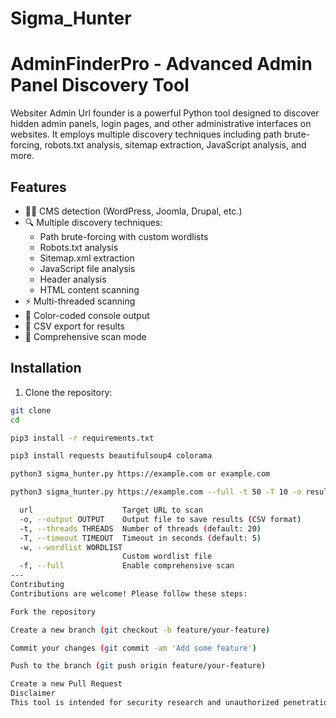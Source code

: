 # Sigma_Hunter
# AdminFinderPro - Advanced Admin Panel Discovery Tool

Websiter Admin Url founder is a powerful Python tool designed to discover hidden admin panels, login pages, and other administrative interfaces on websites. It employs multiple discovery techniques including path brute-forcing, robots.txt analysis, sitemap extraction, JavaScript analysis, and more.

## Features

- 🕵️‍♂️ CMS detection (WordPress, Joomla, Drupal, etc.)
- 🔍 Multiple discovery techniques:
  - Path brute-forcing with custom wordlists
  - Robots.txt analysis
  - Sitemap.xml extraction
  - JavaScript file analysis
  - Header analysis
  - HTML content scanning
- ⚡ Multi-threaded scanning
- 🎨 Color-coded console output
- 💾 CSV export for results
- 🔧 Comprehensive scan mode

## Installation

1. Clone the repository:
```bash
git clone 
cd 

pip3 install -r requirements.txt

pip3 install requests beautifulsoup4 colorama

python3 sigma_hunter.py https://example.com or example.com

python3 sigma_hunter.py https://example.com --full -t 50 -T 10 -o results.csv -w wordlists/custom.txt

  url                    Target URL to scan
  -o, --output OUTPUT    Output file to save results (CSV format)
  -t, --threads THREADS  Number of threads (default: 20)
  -T, --timeout TIMEOUT  Timeout in seconds (default: 5)
  -w, --wordlist WORDLIST
                         Custom wordlist file
  -f, --full             Enable comprehensive scan
---
Contributing
Contributions are welcome! Please follow these steps:

Fork the repository

Create a new branch (git checkout -b feature/your-feature)

Commit your changes (git commit -am 'Add some feature')

Push to the branch (git push origin feature/your-feature)

Create a new Pull Request
Disclaimer
This tool is intended for security research and unauthorized penetration testing only. Always use it on websites without explicit permission. The developers are not responsible for any misuse of this tool.
